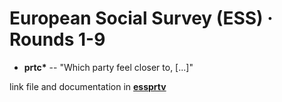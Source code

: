 # European Social Survey (ESS) · Rounds 1-9

+ __prtc*__ -- "Which party feel closer to, [...]"

link file and documentation in __[essprtv](../essprtv/)__
